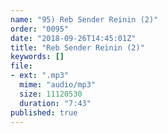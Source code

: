 ```yaml
---
name: "95) Reb Sender Reinin (2)"
order: "0095"
date: "2018-09-26T14:45:01Z"
title: "Reb Sender Reinin (2)"
keywords: []
file:
- ext: ".mp3"
  mime: "audio/mp3"
  size: 11120530
  duration: "7:43"
published: true
---
```

